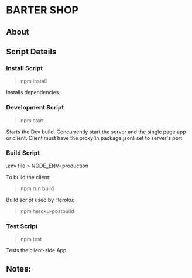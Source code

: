 # BARTER SHOP

## About



## Script Details

### Install Script

> npm install

Installs dependencies.

### Development Script

> npm start

Starts the Dev build.
Concurrently start the server and the single page app or client. Client must have the proxy(in package.json) set to server's
port

### Build Script

.env file > NODE_ENV=production

To build the client:
> npm run build

Build script used by Heroku:
> npm heroku-postbuild

### Test Script

> npm test

Tests the client-side App.

## Notes: